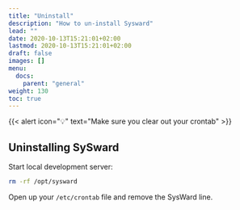 ```yaml
---
title: "Uninstall"
description: "How to un-install Sysward"
lead: ""
date: 2020-10-13T15:21:01+02:00
lastmod: 2020-10-13T15:21:01+02:00
draft: false
images: []
menu:
  docs:
    parent: "general"
weight: 130
toc: true
---
```


{{< alert icon="💡" text="Make sure you clear out your crontab" >}}

## Uninstalling SySward

Start local development server:

```bash
rm -rf /opt/sysward
```

Open up your `/etc/crontab` file and remove the SysWard line.
